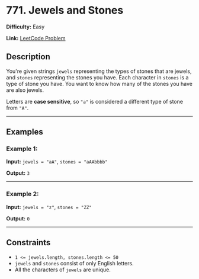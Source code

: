 # 771. Jewels and Stones

**Difficulty:** Easy

**Link:** [LeetCode Problem](https://leetcode.com/problems/jewels-and-stones/)

## Description

You're given strings `jewels` representing the types of stones that are jewels, and `stones` representing the stones you have. Each character in `stones` is a type of stone you have. You want to know how many of the stones you have are also jewels.

Letters are **case sensitive**, so `"a"` is considered a different type of stone from `"A"`.

---

## Examples

### Example 1:

**Input:**
`jewels = "aA"`, `stones = "aAAbbbb"`

**Output:**
`3`

---

### Example 2:

**Input:**
`jewels = "z"`, `stones = "ZZ"`

**Output:**
`0`

---

## Constraints

- `1 <= jewels.length, stones.length <= 50`
- `jewels` and `stones` consist of only English letters.
- All the characters of `jewels` are unique.
